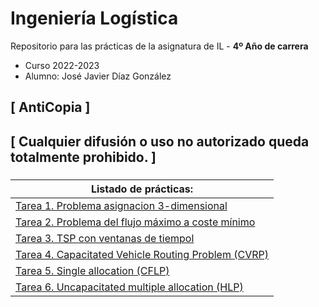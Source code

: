 # Ingeniería Logística

Repositorio para las prácticas de la asignatura de IL - **4º Año de carrera**
- Curso 2022-2023
- Alumno: José Javier Díaz González

## [ AntiCopia ]
## [ Cualquier difusión o uso no autorizado queda totalmente prohibido. ]

###
| **Listado de prácticas:** |
| --- |
| [Tarea 1. Problema asignacion 3-dimensional](https://github.com/alu0101128894/IL/tree/main/Tarea%201.%20Problema%20asignacion%203-dimensional) |
| [Tarea 2. Problema del flujo máximo a coste mínimo](https://github.com/alu0101128894/IL/tree/main/Tarea%202.%20Problema%20del%20flujo%20m%C3%A1ximo%20a%20coste%20m%C3%ADnimo) |
| [Tarea 3. TSP con ventanas de tiempol](https://github.com/alu0101128894/IL/tree/main/Tarea%203.%20TSP%20con%20ventanas%20de%20tiempo) |
| [Tarea 4. Capacitated Vehicle Routing Problem (CVRP)](https://github.com/alu0101128894/IL/tree/main/Tarea%204.%20Capacitated%20Vehicle%20Routing%20Problem%20(CVRP)) |
| [Tarea 5. Single allocation (CFLP)](https://github.com/alu0101128894/IL/tree/main/Tarea%205.%20Single%20allocation%20(CFLP)) |
| [Tarea 6. Uncapacitated multiple allocation (HLP)](https://github.com/alu0101128894/IL/tree/main/Tarea%206.%20Uncapacitated%20multiple%20allocation%20(HLP)) |
